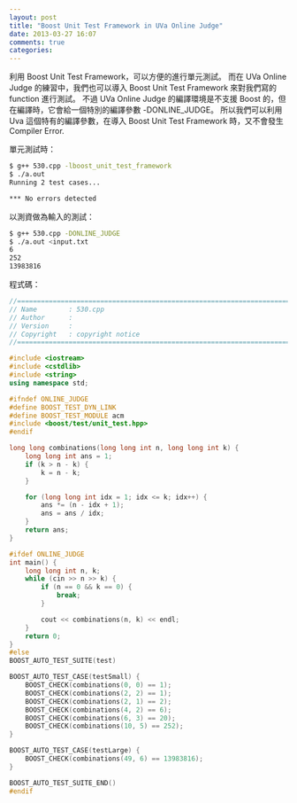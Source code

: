 ```yaml
---
layout: post
title: "Boost Unit Test Framework in UVa Online Judge"
date: 2013-03-27 16:07
comments: true
categories: 
---
```


利用 Boost Unit Test Framework，可以方便的進行單元測試。
而在 UVa Online Judge 的練習中，我們也可以導入 Boost Unit Test Framework 來對我們寫的 function 進行測試。
不過 UVa Online Judge 的編譯環境是不支援 Boost 的，但在編譯時，它會給一個特別的編譯參數 -DONLINE_JUDGE。
所以我們可以利用Uva 這個特有的編譯參數，在導入 Boost Unit Test Framework 時，又不會發生Compiler Error.


單元測試時：
``` bash
$ g++ 530.cpp -lboost_unit_test_framework
$ ./a.out 
Running 2 test cases...

*** No errors detected
``` 

以測資做為輸入的測試：
``` bash
$ g++ 530.cpp -DONLINE_JUDGE
$ ./a.out <input.txt
6
252
13983816
``` 

程式碼：
``` cpp
//============================================================================
// Name        : 530.cpp
// Author      :
// Version     :
// Copyright   : copyright notice
//============================================================================

#include <iostream>
#include <cstdlib>
#include <string>
using namespace std;

#ifndef ONLINE_JUDGE
#define BOOST_TEST_DYN_LINK
#define BOOST_TEST_MODULE acm
#include <boost/test/unit_test.hpp>
#endif

long long combinations(long long int n, long long int k) {
	long long int ans = 1;
	if (k > n - k) {
		k = n - k;
	}

	for (long long int idx = 1; idx <= k; idx++) {
		ans *= (n - idx + 1);
		ans = ans / idx;
	}
	return ans;
}

#ifdef ONLINE_JUDGE
int main() {
	long long int n, k;
	while (cin >> n >> k) {
		if (n == 0 && k == 0) {
			break;
		}

		cout << combinations(n, k) << endl;
	}
	return 0;
}
#else
BOOST_AUTO_TEST_SUITE(test)

BOOST_AUTO_TEST_CASE(testSmall) {
	BOOST_CHECK(combinations(0, 0) == 1);
	BOOST_CHECK(combinations(2, 2) == 1);
	BOOST_CHECK(combinations(2, 1) == 2);
	BOOST_CHECK(combinations(4, 2) == 6);
	BOOST_CHECK(combinations(6, 3) == 20);
	BOOST_CHECK(combinations(10, 5) == 252);
}

BOOST_AUTO_TEST_CASE(testLarge) {
	BOOST_CHECK(combinations(49, 6) == 13983816);
}

BOOST_AUTO_TEST_SUITE_END()
#endif
```
